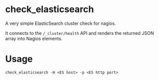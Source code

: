 check_elasticsearch
===================

A very simple ElasticSearch cluster check for nagios.

It connects to the `/_cluster/health` API and renders the returned JSON array into Nagios elements.

Usage
=====

    check_elasticsearch -H <ES host> -p <ES http port>
